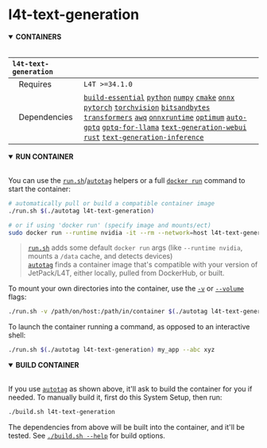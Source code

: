# l4t-text-generation

<details open>
<summary><b>CONTAINERS</b></summary>
<br>

| **`l4t-text-generation`** | |
| :-- | :-- |
| &nbsp;&nbsp;&nbsp;Requires | `L4T >=34.1.0` |
| &nbsp;&nbsp;&nbsp;Dependencies | [`build-essential`](/packages/build-essential) [`python`](/packages/python) [`numpy`](/packages/numpy) [`cmake`](/packages/cmake/cmake_pip) [`onnx`](/packages/onnx) [`pytorch`](/packages/pytorch) [`torchvision`](/packages/pytorch/torchvision) [`bitsandbytes`](/packages/llm/bitsandbytes) [`transformers`](/packages/llm/transformers) [`awq`](/packages/llm/awq) [`onnxruntime`](/packages/onnxruntime) [`optimum`](/packages/llm/optimum) [`auto-gptq`](/packages/llm/auto-gptq) [`gptq-for-llama`](/packages/llm/gptq-for-llama) [`text-generation-webui`](/packages/llm/text-generation-webui) [`rust`](/packages/rust) [`text-generation-inference`](/packages/llm/text-generation-inference) |

</details>

<details open>
<summary><b>RUN CONTAINER</b></summary>
<br>

You can use the [`run.sh`](/run.sh)/[`autotag`](/autotag) helpers or a full [`docker run`](https://docs.docker.com/engine/reference/commandline/run/) command to start the container:
```bash
# automatically pull or build a compatible container image
./run.sh $(./autotag l4t-text-generation)

# or if using 'docker run' (specify image and mounts/ect)
sudo docker run --runtime nvidia -it --rm --network=host l4t-text-generation:35.2.1

```
> [`run.sh`](/run.sh) adds some default `docker run` args (like `--runtime nvidia`, mounts a `/data` cache, and detects devices)<br>
> [`autotag`](/autotag) finds a container image that's compatible with your version of JetPack/L4T, either locally, pulled from DockerHub, or built.

To mount your own directories into the container, use the [`-v`](https://docs.docker.com/engine/reference/commandline/run/#volume) or [`--volume`](https://docs.docker.com/engine/reference/commandline/run/#volume) flags:
```bash
./run.sh -v /path/on/host:/path/in/container $(./autotag l4t-text-generation)
```
To launch the container running a command, as opposed to an interactive shell:
```bash
./run.sh $(./autotag l4t-text-generation) my_app --abc xyz
```
</details>
<details open>
<summary><b>BUILD CONTAINER</b></summary>
<br>

If you use [`autotag`](/autotag) as shown above, it'll ask to build the container for you if needed.  To manually build it, first do this System Setup, then run:
```bash
./build.sh l4t-text-generation
```
The dependencies from above will be built into the container, and it'll be tested.  See [`./build.sh --help`](/jetson_containers/build.py) for build options.
</details>
